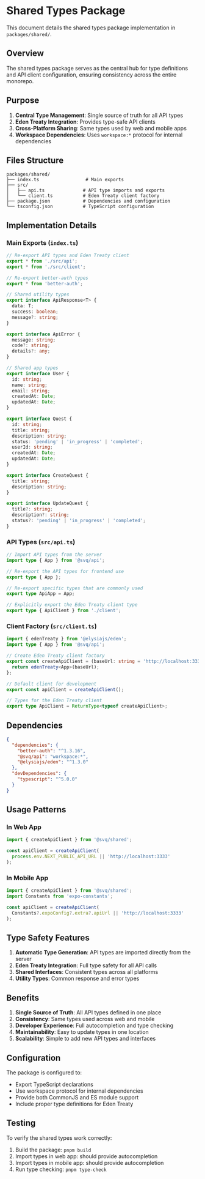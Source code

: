 # Shared Types Package

This document details the shared types package implementation in `packages/shared/`.

## Overview

The shared types package serves as the central hub for type definitions and API client configuration, ensuring consistency across the entire monorepo.

## Purpose

1. **Central Type Management**: Single source of truth for all API types
2. **Eden Treaty Integration**: Provides type-safe API clients
3. **Cross-Platform Sharing**: Same types used by web and mobile apps
4. **Workspace Dependencies**: Uses `workspace:*` protocol for internal dependencies

## Files Structure

```
packages/shared/
├── index.ts                 # Main exports
├── src/
│   ├── api.ts              # API type imports and exports
│   └── client.ts           # Eden Treaty client factory
├── package.json            # Dependencies and configuration
└── tsconfig.json           # TypeScript configuration
```

## Implementation Details

### Main Exports (`index.ts`)

```typescript
// Re-export API types and Eden Treaty client
export * from './src/api';
export * from './src/client';

// Re-export better-auth types
export * from 'better-auth';

// Shared utility types
export interface ApiResponse<T> {
  data: T;
  success: boolean;
  message?: string;
}

export interface ApiError {
  message: string;
  code?: string;
  details?: any;
}

// Shared app types
export interface User {
  id: string;
  name: string;
  email: string;
  createdAt: Date;
  updatedAt: Date;
}

export interface Quest {
  id: string;
  title: string;
  description: string;
  status: 'pending' | 'in_progress' | 'completed';
  userId: string;
  createdAt: Date;
  updatedAt: Date;
}

export interface CreateQuest {
  title: string;
  description: string;
}

export interface UpdateQuest {
  title?: string;
  description?: string;
  status?: 'pending' | 'in_progress' | 'completed';
}
```

### API Types (`src/api.ts`)

```typescript
// Import API types from the server
import type { App } from '@svq/api';

// Re-export the API types for frontend use
export type { App };

// Re-export specific types that are commonly used
export type ApiApp = App;

// Explicitly export the Eden Treaty client type
export type { ApiClient } from './client';
```

### Client Factory (`src/client.ts`)

```typescript
import { edenTreaty } from '@elysiajs/eden';
import type { App } from '@svq/api';

// Create Eden Treaty client factory
export const createApiClient = (baseUrl: string = 'http://localhost:3333') => {
  return edenTreaty<App>(baseUrl);
};

// Default client for development
export const apiClient = createApiClient();

// Types for the Eden Treaty client
export type ApiClient = ReturnType<typeof createApiClient>;
```

## Dependencies

```json
{
  "dependencies": {
    "better-auth": "^1.3.16",
    "@svq/api": "workspace:*",
    "@elysiajs/eden": "^1.3.0"
  },
  "devDependencies": {
    "typescript": "^5.0.0"
  }
}
```

## Usage Patterns

### In Web App
```typescript
import { createApiClient } from '@svq/shared';

const apiClient = createApiClient(
  process.env.NEXT_PUBLIC_API_URL || 'http://localhost:3333'
);
```

### In Mobile App
```typescript
import { createApiClient } from '@svq/shared';
import Constants from 'expo-constants';

const apiClient = createApiClient(
  Constants?.expoConfig?.extra?.apiUrl || 'http://localhost:3333'
);
```

## Type Safety Features

1. **Automatic Type Generation**: API types are imported directly from the server
2. **Eden Treaty Integration**: Full type safety for all API calls
3. **Shared Interfaces**: Consistent types across all platforms
4. **Utility Types**: Common response and error types

## Benefits

1. **Single Source of Truth**: All API types defined in one place
2. **Consistency**: Same types used across web and mobile
3. **Developer Experience**: Full autocompletion and type checking
4. **Maintainability**: Easy to update types in one location
5. **Scalability**: Simple to add new API types and interfaces

## Configuration

The package is configured to:
- Export TypeScript declarations
- Use workspace protocol for internal dependencies
- Provide both CommonJS and ES module support
- Include proper type definitions for Eden Treaty

## Testing

To verify the shared types work correctly:

1. Build the package: `pnpm build`
2. Import types in web app: should provide autocompletion
3. Import types in mobile app: should provide autocompletion
4. Run type checking: `pnpm type-check`